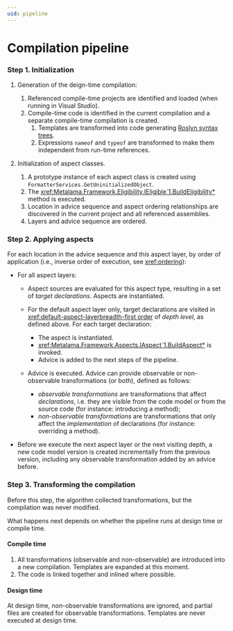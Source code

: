 ```yaml
---
uid: pipeline
---
```


# Compilation pipeline

### Step 1. Initialization

1. Generation of the deign-time compilation:
    1. Referenced compile-time projects are identified and loaded (when running in Visual Studio).
    2. Compile-time code is identified in the current compilation and a separate compile-time compilation is created.
        1. Templates are transformed into code generating [Roslyn syntax trees](https://docs.microsoft.com/en-us/dotnet/csharp/programming-guide/concepts/roslyn-sdk/workspace).
        2. Expressions `nameof` and `typeof` are transformed to make them independent from run-time references.

1. Initialization of aspect classes.
    1. A prototype instance of each aspect class is created using `FormatterServices.GetUninitializedObject`.
    2. The <xref:Metalama.Framework.Eligibility.IEligible`1.BuildEligibility*> method is executed.
    3. Location in advice sequence and aspect ordering relationships are discovered in the current project and all referenced assemblies.
    4. Layers and advice sequence are ordered.

### Step 2. Applying aspects

For each location in the advice sequence and this aspect layer, by order of application (i.e., inverse order of execution, see <xref:ordering>):

* For all aspect layers:
  * Aspect sources are evaluated for this aspect type, resulting in a set of _target declarations_. Aspects are instantiated.
  * For the default aspect layer only, target declarations are visited in <xref:default-aspect-layer>[breadth-first order](https://en.wikipedia.org/wiki/Breadth-first_search) of _depth level_, as defined above. For each target declaration:
    * The aspect is instantiated.
    * <xref:Metalama.Framework.Aspects.IAspect`1.BuildAspect*> is invoked.
    * Advice is added to the next steps of the pipeline.

  * Advice is executed. Advice can provide observable or non-observable transformations (or both), defined as follows:
    * _observable transformations_ are transformations that affect _declarations_, i.e. they are visible from the code model or from the source code (for instance: introducing a method);
    * _non-observable transformations_ are transformations that only affect the _implementation_ of declarations (for instance: overriding a method).

* Before we execute the next aspect layer or the next visiting depth, a new code model version is created incrementally from the previous version, including any observable transformation added by an advice before.

### Step 3. Transforming the compilation

Before this step, the algorithm collected transformations, but the compilation was never modified.

What happens next depends on whether the pipeline runs at design time or compile time.

#### Compile time

1. All transformations (observable and non-observable) are introduced into a new compilation. Templates are expanded at this moment.
2. The code is linked together and inlined where possible.

#### Design time

At design time, non-observable transformations are ignored, and partial files are created for observable transformations.
Templates are never executed at design time.

